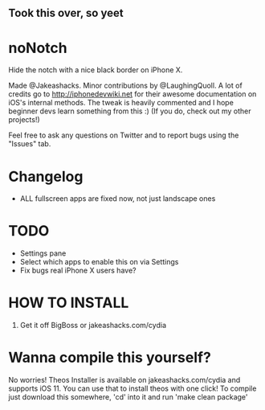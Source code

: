 ## Took this over, so yeet 

# noNotch
Hide the notch with a nice black border on iPhone X.

Made @Jakeashacks. Minor contributions by @LaughingQuoll. A lot of credits go to http://iphonedevwiki.net for their awesome documentation on iOS's internal methods. The tweak is heavily commented and I hope beginner devs learn something from this :) (If you do, check out my other projects!)

Feel free to ask any questions on Twitter and to report bugs using the "Issues" tab.

# Changelog
- ALL fullscreen apps are fixed now, not just landscape ones

# TODO
- Settings pane
- Select which apps to enable this on via Settings
- Fix bugs real iPhone X users have?

# HOW TO INSTALL
1. Get it off BigBoss or jakeashacks.com/cydia

# Wanna compile this yourself?
No worries! Theos Installer is available on jakeashacks.com/cydia and supports iOS 11. You can use that to install theos with one click! To compile just download this somewhere, 'cd' into it and run 'make clean package' 
